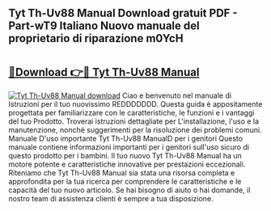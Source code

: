 ## Tyt Th-Uv88 Manual Download gratuit PDF - Part-wT9 Italiano Nuovo manuale del proprietario di riparazione m0YcH

# <h2><a href="http://dfeqkj1.blite.top/?on=Tyt+Th-Uv88+Manual">🔗Download 👉🔴 Tyt Th-Uv88 Manual</a></h2>

[![Tyt Th-Uv88 Manual download](https://i.imgur.com/lujVjoI.png)](http://dfeqkj1.blite.top/?on=Tyt+Th-Uv88+Manual)
Ciao e benvenuto nel manuale di Istruzioni per il tuo nuovissimo REDDDDDDD. Questa guida è appositamente progettata per familiarizzare con le caratteristiche, le funzioni e i vantaggi del tuo Prodotto. Troverai istruzioni dettagliate per L'installazione, l'uso e la manutenzione, nonché suggerimenti per la risoluzione dei problemi comuni. Manuale D'uso importante Tyt Th-Uv88 ManualD per i genitori Questo manuale contiene informazioni importanti per i genitori sull'uso sicuro di questo prodotto per i bambini. Il tuo nuovo Tyt Th-Uv88 Manual ha un motore potente e caratteristiche innovative per prestazioni eccezionali. Riteniamo che Tyt Th-Uv88 Manual sia stata una risorsa completa e approfondita per la tua ricerca per comprendere le caratteristiche e le capacità del tuo nuovo articolo. Se hai bisogno di aiuto o hai domande, il nostro team di assistenza clienti è sempre a tua disposizione.
